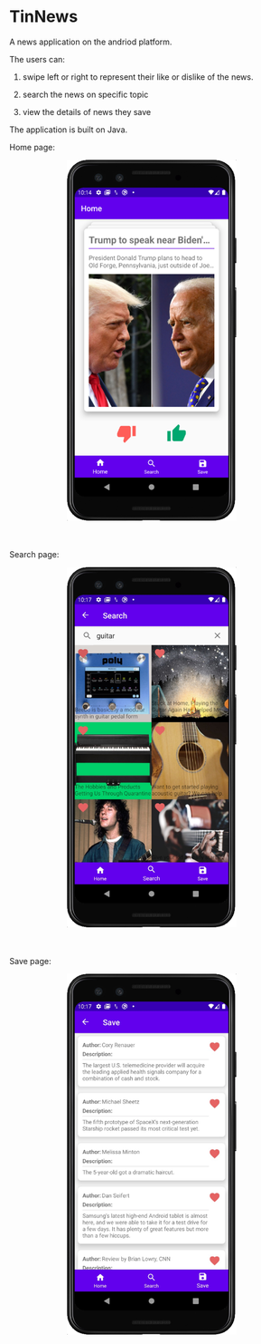# TinNews

A news application on the andriod platform.

The users can: 

1. swipe left or right to represent their like or dislike of the news. 

2. search the news on specific topic

3. view the details of news they save

The application is built on Java. 

Home page:
<div align=center><img width="300" src="https://github.com/mrkidding/TinNews/blob/master/IMG/home.jpg"/></div>
<br/>
<br/>



Search page:
<div align=center><img width="300" src="https://github.com/mrkidding/TinNews/blob/master/IMG/search.jpg"/></div>
<br/>
<br/>




Save page:
<div align=center><img width="300" src="https://github.com/mrkidding/TinNews/blob/master/IMG/saving.jpg"/></div>
<br/>
<br/>
